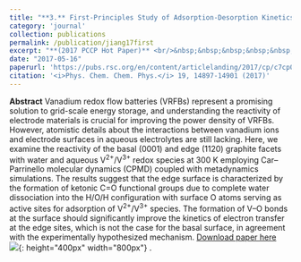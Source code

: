 ```yaml
---
title: "**3.** First-Principles Study of Adsorption-Desorption Kinetics of Aqueous V<sup>2+</sup>/V<sup>3+</sup> Redox Species on Graphite in a Vanadium Redox Flow Battery"
category: 'journal'
collection: publications
permalink: /publication/jiang17first
excerpt: "**(2017 PCCP Hot Paper)** <br/>&nbsp;&nbsp;&nbsp;&nbsp;&nbsp;&nbsp;&nbsp;**Zhen Jiang**, Konstantin Klyukin, and Vitaly Alexandrov"
date: "2017-05-16"
paperurl: 'https://pubs.rsc.org/en/content/articlelanding/2017/cp/c7cp02350b/unauth'
citation: '<i>Phys. Chem. Chem. Phys.</i> 19, 14897-14901 (2017)'
---
```

**Abstract** Vanadium redox flow batteries (VRFBs) represent a promising solution to grid-scale energy storage, and understanding the reactivity of electrode materials is crucial for improving the power density of VRFBs. However, atomistic details about the interactions between vanadium ions and electrode surfaces in aqueous electrolytes are still lacking. Here, we examine the reactivity of the basal (0001) and edge (1120) graphite facets with water and aqueous V<sup>2+</sup>/V<sup>3+</sup> redox species at 300 K employing Car–Parrinello molecular dynamics (CPMD) coupled with metadynamics simulations. The results suggest that the edge surface is characterized by the formation of ketonic C=O functional groups due to complete water dissociation into the H/O/H configuration with surface O atoms serving as active sites for adsorption of V<sup>2+</sup>/V<sup>3+</sup> species. The formation of V–O bonds at the surface should significantly improve the kinetics of electron transfer at the edge sites, which is not the case for the basal surface, in agreement with the experimentally hypothesized mechanism.
[Download paper here](https://github.com/ZhenJiang16/personal/tree/master/files/jiang17first.pdf)
<br/>![]({{site.baseurl}}/images/jiang17first.gif){: height="400px" width="800px"} .
